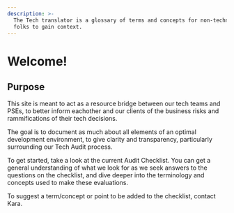```yaml
---
description: >-
  The Tech translator is a glossary of terms and concepts for non-technical
  folks to gain context.
---
```


# Welcome!

## Purpose

This site is meant to act as a resource bridge between our tech teams and PSEs, to better inform eachother and our clients of the business risks and rammifications of their tech decisions.

The goal is to document as much about all elements of an optimal development environment, to give clarity and transparency, particularly surrounding our Tech Audit process.

To get started, take a look at the current Audit Checklist. You can get a general understanding of what we look for as we seek answers to the questions on the checklist, and dive deeper into the terminology and concepts used to make these evaluations.

To suggest a term/concept or point to be added to the checklist, contact Kara.

